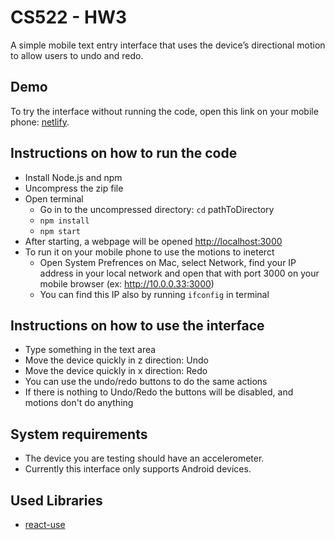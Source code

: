 # CS522 - HW3
A simple mobile text entry interface that uses the device’s directional motion to allow users to undo and redo.

## Demo
To try the interface without running the code, open this link on your mobile phone: [netlify](https://netlifylink.com/).

## Instructions on how to run the code  
* Install Node.js and npm
* Uncompress the zip file
* Open terminal
    * Go in to the uncompressed directory: `cd` pathToDirectory
    * `npm install`
    * `npm start`
* After starting, a webpage will be opened [http://localhost:3000](http://localhost:3000)
* To run it on your mobile phone to use the motions to ineterct
    * Open System Prefrences on Mac, select Network, find your IP address in your local network and open that with port 3000 on your mobile browser (ex: http://10.0.0.33:3000)
    * You can find this IP also by running `ifconfig` in terminal 

## Instructions on how to use the interface  
* Type something in the text area 
* Move the device quickly in z direction: Undo
* Move the device quickly in x direction: Redo
* You can use the undo/redo buttons to do the same actions
* If there is nothing to Undo/Redo the buttons will be disabled, and motions don't do anything

## System requirements
* The device you are testing should have an accelerometer.
* Currently this interface only supports Android devices.

## Used Libraries
* [react-use](https://github.com/streamich/react-use)